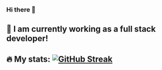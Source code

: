 ### Hi there 👋

## 🔭 I am currently working as a full stack developer!
## :fire: My stats: [![GitHub Streak](http://github-readme-streak-stats.herokuapp.com?user=Rudy167&theme=dark&background=000000)](https://git.io/streak-stats)
<!--
**Rudy167/Rudy167** is a ✨ _special_ ✨ repository because its `README.md` (this file) appears on your GitHub profile.

Here are some ideas to get you started:

- 🔭 I’m currently working on ...
- 🌱 I’m currently learning ...
- 👯 I’m looking to collaborate on ...
- 🤔 I’m looking for help with ...
- 💬 Ask me about ...
- 📫 How to reach me: ...
- 😄 Pronouns: ...
- ⚡ Fun fact: ...
-->
